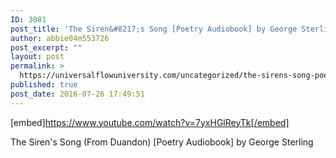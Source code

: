```yaml
---
ID: 3081
post_title: 'The Siren&#8217;s Song [Poetry Audiobook] by George Sterling'
author: abbie04m553726
post_excerpt: ""
layout: post
permalink: >
  https://universalflowuniversity.com/uncategorized/the-sirens-song-poetry-audiobook-by-george-sterling/
published: true
post_date: 2016-07-26 17:49:51
---
```

[embed]https://www.youtube.com/watch?v=7yxHGlReyTk[/embed]<br>
<p>The Siren's Song (From Duandon) [Poetry Audiobook] by George Sterling</p>
